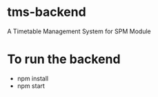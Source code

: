 # tms-backend
A Timetable Management System for SPM Module

# To run the backend
  - npm install
  - npm start
